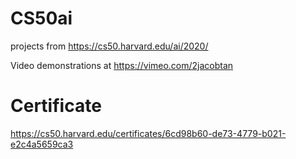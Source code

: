 # CS50ai
projects from https://cs50.harvard.edu/ai/2020/

Video demonstrations at https://vimeo.com/2jacobtan

# Certificate

https://cs50.harvard.edu/certificates/6cd98b60-de73-4779-b021-e2c4a5659ca3
